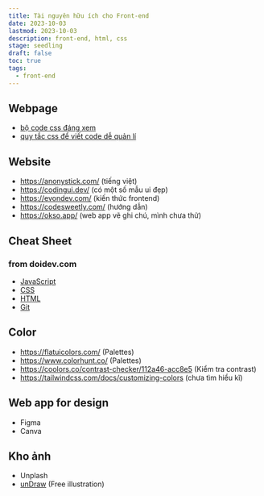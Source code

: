 ```yaml
---
title: Tài nguyên hữu ích cho Front-end
date: 2023-10-03
lastmod: 2023-10-03
description: front-end, html, css
stage: seedling
draft: false
toc: true
tags:
  - front-end
---
```

## Webpage
- [bộ code css đáng xem](https://topdev.vn/blog/thanh-thao-ky-nang-css-cua-ban-voi-bo-code-cuc-chat/?amp)
- [quy tắc css để viết code dễ quản lí](https://cssguidelin.es/)
## Website
- https://anonystick.com/ (tiếng việt)
- https://codingui.dev/ (có một số mẫu ui đẹp)
- https://evondev.com/ (kiến thức frontend)
- https://codesweetly.com/ (hướng dẫn)
- https://okso.app/ (web app vẽ ghi chú, mình chưa thử)
## Cheat Sheet
### from doidev.com
- [JavaScript](https://doidev.com/javascript-cheat-sheet/)
- [CSS](https://doidev.com/css-cheat-sheet/)
- [HTML](https://doidev.com/html-cheat-sheet/)
- [Git](https://doidev.com/tong-hop-git-cheat-sheet/)
## Color
- https://flatuicolors.com/ (Palettes)
- https://www.colorhunt.co/ (Palettes)
- https://coolors.co/contrast-checker/112a46-acc8e5 (Kiểm tra contrast)
- https://tailwindcss.com/docs/customizing-colors (chưa tìm hiểu kĩ)
## Web app for design
- Figma
- Canva
## Kho ảnh 
- Unplash
- [unDraw](https://undraw.co/) (Free illustration)